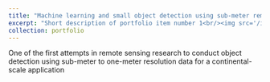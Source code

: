 ```yaml
---
title: "Machine learning and small object detection using sub-meter remote sensing data"
excerpt: "Short description of portfolio item number 1<br/><img src='/images/500x300.png'>"
collection: portfolio
---
```



One of the first attempts in remote sensing research to conduct object detection using sub-meter to one-meter resolution data for a continental-scale application